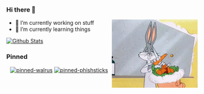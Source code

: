 ### Hi there 👋

<img align="right" height="180px" alt="bugs" src="https://github.com/dunderhay/dunderhay/raw/master/bugs.gif" />

- 🔭 I’m currently working on stuff
- 🌱 I’m currently learning things

<div align="left">
    <a href="#"><img alt="Github Stats" src="https://github-readme-stats.vercel.app/api?username=dunderhay&show_icons=true&include_all_commits=true&count_private=true&theme=radical&hide_border=true" height="175px"/></a>
</div>


### Pinned 

<div align="center">
    <a href="https://github.com/TeamWalrus/Walrus"><img alt="pinned-walrus" src="https://github-readme-stats.vercel.app/api/pin/?username=TeamWalrus&repo=Walrus&theme=radical" height="140px"/></a>
    <a href="https://github.com/dunderhay/phishsticks"><img alt="pinned-phishsticks" src="https://github-readme-stats.vercel.app/api/pin/?username=dunderhay&repo=Phishsticks&theme=radical" height="140px"/></a>
</div>
